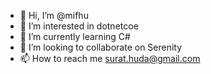 - 👋 Hi, I’m @mifhu
- 👀 I’m interested in dotnetcoe
- 🌱 I’m currently learning C#
- 💞️ I’m looking to collaborate on Serenity
- 📫 How to reach me surat.huda@gmail.com

<!---
mifhu/mifhu is a ✨ special ✨ repository because its `README.md` (this file) appears on your GitHub profile.
You can click the Preview link to take a look at your changes.
--->
